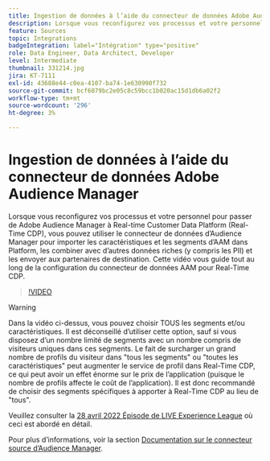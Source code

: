 ```yaml
---
title: Ingestion de données à l’aide du connecteur de données Adobe Audience Manager
description: Lorsque vous reconfigurez vos processus et votre personnel pour passer de Adobe Audience Manager à Real-time Customer Data Platform, vous pouvez utiliser le connecteur de données d’Audience Manager pour importer les caractéristiques et les segments d’AAM dans Platform, les combiner avec d’autres données riches (y compris les informations d’identification personnelles) et les envoyer aux partenaires de destination. Cette vidéo vous guide tout au long de la configuration d’AAM Data Connector for Real-Time CDP.
feature: Sources
topic: Integrations
badgeIntegration: label="Intégration" type="positive"
role: Data Engineer, Data Architect, Developer
level: Intermediate
thumbnail: 331214.jpg
jira: KT-7111
exl-id: 43688e44-c0ea-4107-ba74-1e630990f732
source-git-commit: bcf6079bc2e05c8c59bcc1b020ac15d1db6a02f2
workflow-type: tm+mt
source-wordcount: '296'
ht-degree: 3%

---
```


# Ingestion de données à l’aide du connecteur de données Adobe Audience Manager

Lorsque vous reconfigurez vos processus et votre personnel pour passer de Adobe Audience Manager à Real-time Customer Data Platform (Real-Time CDP), vous pouvez utiliser le connecteur de données d’Audience Manager pour importer les caractéristiques et les segments d’AAM dans Platform, les combiner avec d’autres données riches (y compris les PII) et les envoyer aux partenaires de destination. Cette vidéo vous guide tout au long de la configuration du connecteur de données AAM pour Real-Time CDP.

>[!VIDEO](https://video.tv.adobe.com/v/331214/?quality=12&learn=on)

>[!WARNING]
>
>Dans la vidéo ci-dessus, vous pouvez choisir TOUS les segments et/ou caractéristiques. Il est déconseillé d’utiliser cette option, sauf si vous disposez d’un nombre limité de segments avec un nombre compris de visiteurs uniques dans ces segments. Le fait de surcharger un grand nombre de profils du visiteur dans &quot;tous les segments&quot; ou &quot;toutes les caractéristiques&quot; peut augmenter le service de profil dans Real-Time CDP, ce qui peut avoir un effet énorme sur le prix de l’application (puisque le nombre de profils affecte le coût de l’application). Il est donc recommandé de choisir des segments spécifiques à apporter à Real-Time CDP au lieu de &quot;tous&quot;.
>
>Veuillez consulter la [28 avril 2022 Épisode de LIVE Experience League](https://experienceleague.adobe.com/docs/experience-league-live-events/events/episodes/exl-live-episode-04-28-22.html?lang=fr) où ceci est abordé en détail.

Pour plus d’informations, voir la section [Documentation sur le connecteur source d’Audience Manager](https://experienceleague.adobe.com/docs/experience-platform/sources/connectors/adobe-applications/audience-manager.html).
